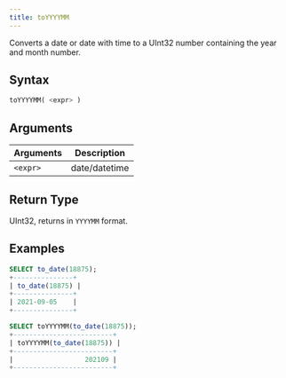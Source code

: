 ```yaml
---
title: toYYYYMM
---
```


Converts a date or date with time to a UInt32 number containing the year and month number.

## Syntax

```sql
toYYYYMM( <expr> )
```

## Arguments

| Arguments      | Description   |
| -------------- | ------------- |
| `<expr>` | date/datetime |

## Return Type

UInt32, returns in `YYYYMM` format.

## Examples

```sql
SELECT to_date(18875);
+---------------+
| to_date(18875) |
+---------------+
| 2021-09-05    |
+---------------+

SELECT toYYYYMM(to_date(18875));
+-------------------------+
| toYYYYMM(to_date(18875)) |
+-------------------------+
|                  202109 |
+-------------------------+
```
